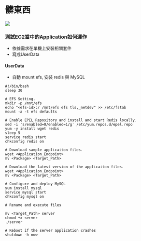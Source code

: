 # 髒東西
![](https://i.imgur.com/lKJsEbo.png)

### 測試EC2當中的Application如何運作
- 依據需求在單機上安裝相關套件
- 寫成UserData

#### UserData
- 自動 mount efs, 安裝 redis 與 MySQL
```
#!/bin/bash
sleep 30
	    
# EFS Setting.
mkdir -p /mnt/efs
echo "<efs-id>:/ /mnt/efs efs tls,_netdev" >> /etc/fstab
mount -a -t efs defaults

# Enable EPEL Repository and install and start Redis locally.
sed -i 's/enabled=0/enabled=1/g' /etc/yum.repos.d/epel.repo
yum -y install wget redis
sleep 5
service redis start
chkconfig redis on

# Download sample applicaiton files.
wget <Application_Endpoint>
mv <Package> <Target_Path>

# Download the latest version of the applicaiton files.
wget <Application_Endpoint>
mv <Package> <Target_Path>

# Configure and deploy MySQL
yum install mysql
service mysql start
chkconfig mysql on

# Rename and execute files 

mv <Target_Path> server
chmod +x server
./server

# Reboot if the server application crashes
shutdown -h now
```
###


